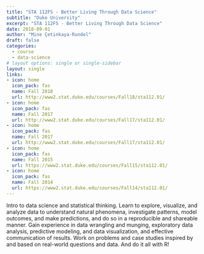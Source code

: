 ```yaml
---
title: "STA 112FS - Better Living Through Data Science"
subtitle: "Duke University"
excerpt: "STA 112FS - Better Living Through Data Science"
date: 2018-09-01
author: "Mine Çetinkaya-Rundel"
draft: false
categories:
  - course
  - data-science
# layout options: single or single-sidebar
layout: single  
links:
- icon: home
  icon_pack: fas
  name: Fall 2018
  url: http://www2.stat.duke.edu/courses/Fall18/sta112.01/
- icon: home
  icon_pack: fas
  name: Fall 2017
  url: http://www2.stat.duke.edu/courses/Fall17/sta112.01/
- icon: home
  icon_pack: fas
  name: Fall 2017
  url: http://www2.stat.duke.edu/courses/Fall17/sta112.01/
- icon: home
  icon_pack: fas
  name: Fall 2015
  url: https://www2.stat.duke.edu/courses/Fall15/sta112.01/
- icon: home
  icon_pack: fas
  name: Fall 2014
  url: https://www2.stat.duke.edu/courses/Fall14/sta112.01/
---
```


Intro to data science and statistical thinking. Learn to explore, visualize, and analyze data to understand natural phenomena, investigate patterns, model outcomes, and make predictions, and do so in a reproducible and shareable manner. Gain experience in data wrangling and munging, exploratory data analysis, predictive modeling, and data visualization, and effective communication of results. Work on problems and case studies inspired by and based on real-world questions and data. And do it all with R!
